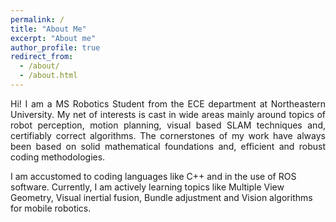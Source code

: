 ```yaml
---
permalink: /
title: "About Me"
excerpt: "About me"
author_profile: true
redirect_from: 
  - /about/
  - /about.html
---
```

<p align="justify"> 
Hi! I am a MS Robotics Student from the ECE department at Northeastern University. My net of interests is cast in wide areas mainly around topics of robot perception, motion planning, visual based SLAM techniques and, certifiably correct algorithms. The cornerstones of my work have always been based on solid mathematical foundations and, efficient and robust coding methodologies.
<br>
  
I am accustomed to coding languages like C++ and in the use of ROS software. Currently, I am actively learning topics like Multiple View Geometry, Visual inertial fusion, Bundle adjustment and Vision algorithms for mobile robotics. 

</p>




